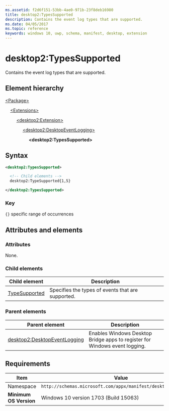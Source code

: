 ```yaml
---
ms.assetid: f2d6f151-53bb-4ae0-971b-23f8deb16980
title: desktop2:TypesSupported
description: Contains the event log types that are supported.
ms.date: 04/05/2017
ms.topic: reference
keywords: windows 10, uwp, schema, manifest, desktop, extension 
---
```


# desktop2:TypesSupported

Contains the event log types that are supported.

## Element hierarchy

[\<Package\>](element-package.md)

&nbsp;&nbsp;&nbsp;&nbsp;[\<Extensions\>](element-1-extensions.md)

&nbsp;&nbsp;&nbsp;&nbsp; &nbsp;&nbsp;&nbsp;&nbsp;[\<desktop2:Extension\>](element-desktop2-package-extension.md)

&nbsp;&nbsp;&nbsp;&nbsp; &nbsp;&nbsp;&nbsp;&nbsp; &nbsp;&nbsp;&nbsp;&nbsp;[\<desktop2:DesktopEventLogging\>](element-desktop2-DesktopEventLogging.md)

&nbsp;&nbsp;&nbsp;&nbsp; &nbsp;&nbsp;&nbsp;&nbsp; &nbsp;&nbsp;&nbsp;&nbsp; &nbsp;&nbsp;&nbsp;&nbsp;**\<desktop2:TypesSupported\>**

## Syntax

```xml
<desktop2:TypesSupported>

  <!-- Child elements -->
  desktop2:TypeSupported{1,5}

</desktop2:TypesSupported>
```

### Key

`{}` specific range of occurrences

## Attributes and elements

### Attributes

None.

### Child elements

| Child element | Description |
|-|-|
| [TypeSupported](element-desktop2-typesupported.md) | Specifies the types of events that are supported. |

### Parent elements

| Parent element | Description |
|-|-|
| [desktop2:DesktopEventLogging](element-desktop2-DesktopEventLogging.md) | Enables Windows Desktop Bridge apps to register for Windows event logging. |

## Requirements

| Item  | Value  |
|--|--|
| Namespace | `http://schemas.microsoft.com/appx/manifest/desktop/windows10/2` |
| **Minimum OS Version** | Windows 10 version 1703 (Build 15063) |
